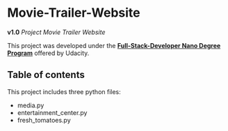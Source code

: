 # Movie-Trailer-Website
**v1.0** *Project Movie Trailer Website*

This project was developed under the [**Full-Stack-Developer Nano Degree Program**](https://www.udacity.com/course/nd004) offered by Udacity.

**Table of contents**
-----------------------------------------------------------
This project includes three python files: 

- media.py
- entertainment_center.py 
- fresh_tomatoes.py

